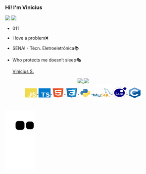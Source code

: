 ### Hi! I'm Vinicius

<div>
  <a href="https://instagram.com/vyni1208" target="_blank"><img src="https://img.shields.io/badge/-Instagram-%23E4405F?style=for-the-badge&logo=instagram&logoColor=white" target="_blank"></a>
  <a href="https://www.linkedin.com/in/vin%C3%ADcius-s-2b462421a/" target="_blank"><img src="https://img.shields.io/badge/-LinkedIn-%230077B5?style=for-the-badge&logo=linkedin&logoColor=white" target="_blank"></a> 
 </div>
 
- 011
- I love a problem❌ 
- SENAI - Técn. Eletroeletrônica📚 
- Who protects me doesn’t sleep🎭

  <div class="badge-base LI-profile-badge" data-locale="pt_BR" data-size="medium" data-theme="dark" data-type="VERTICAL" data-vanity="vinícius-s-2b462421a" data-         version="v1"><a class="badge-base__link LI-simple-link" href="https://br.linkedin.com/in/vin%C3%ADcius-s-2b462421a?trk=profile-badge">Vinícius S.</a></div>

<div align="center">
  <a href="https://github.com/vyniexec">
  <img height="180em" src="https://github-readme-stats.vercel.app/api?username=vyniexec&show_icons=true&theme=tokyonight&include_all_commits=true&count_private=true"/>
  <img height="180em" src="https://github-readme-stats.vercel.app/api/top-langs/?username=vyniexec&layout=compact&langs_count=7&theme=tokyonight"/>
  <br/>
  <img align="center" alt="Vyni-JS" height="30" width="40" src="https://raw.githubusercontent.com/devicons/devicon/master/icons/javascript/javascript-plain.svg">
  <img align="center" alt="Vyni-TS" height="30" width="40" src="https://raw.githubusercontent.com/devicons/devicon/master/icons/typescript/typescript-plain.svg">
  <img align="center" alt="Vyni-HTML" height="30" width="40" src="https://raw.githubusercontent.com/devicons/devicon/master/icons/html5/html5-original.svg">
  <img align="center" alt="Vyni-CSS" height="30" width="40" src="https://raw.githubusercontent.com/devicons/devicon/master/icons/css3/css3-original.svg">
  <img align="center" alt="Vyni-Python" height="30" width="40" src="https://raw.githubusercontent.com/devicons/devicon/master/icons/python/python-original.svg">
  <img align="center" alt="Vyni-MYSQL" height="55" width="60" src="https://github.com/devicons/devicon/blob/master/icons/mysql/mysql-original-wordmark.svg">
  <img align="center" alt="Vyni-LUA" height="35" width="45" src="https://github.com/devicons/devicon/blob/master/icons/lua/lua-original-wordmark.svg">
  <img align="center" alt="Vyni-C-Embarcada" height="35" width="45" src="https://github.com/devicons/devicon/blob/master/icons/c/c-original.svg">
</div>

  
  ##
 
<div> 
 
  ![Snake animation](https://github.com/vyniexec/vyniexec/blob/output/github-contribution-grid-snake.svg)
 
</div>
